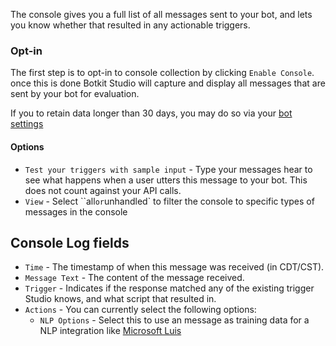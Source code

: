 The console gives you a full list of all messages sent to your bot, and lets you know whether that resulted in any actionable triggers.

### Opt-in
The first step is to opt-in to console collection by clicking `Enable Console`. once this is done Botkit Studio will capture and display all messages that are sent by your bot for evaluation.

If you to retain data longer than 30 days, you may do so via your [bot settings](https://botkit.groovehq.com/knowledge_base/topics/settings-13)

#### Options
* `Test your triggers with sample input` - Type your messages hear to see what happens when a user utters this message to your bot. This does not count against your API calls.
* `View` - Select ``all` or `unhandled` to filter the console to specific types of messages in the console

## Console Log fields
* `Time` - The timestamp of when this message was received (in CDT/CST).
* `Message Text` - The content of the message received.
* `Trigger` - Indicates if the response matched any of the existing trigger Studio knows, and what script that resulted in.
* `Actions` - You can currently select the following options:
	* `NLP Options` - Select this to use an message as training data for a NLP integration like [Microsoft Luis](https://botkit.groovehq.com/knowledge_base/topics/microsoft-luis)

